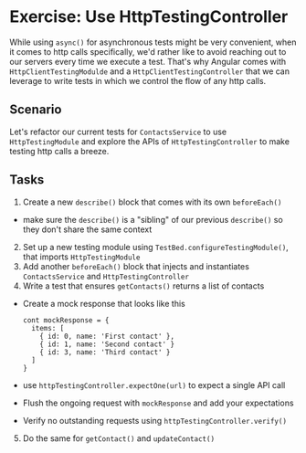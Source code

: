 # Exercise: Use HttpTestingController

While using `async()` for asynchronous tests might be very convenient, when it comes to http calls specifically, we'd rather like to avoid reaching out to our servers every time we execute a test. That's why Angular comes with `HttpClientTestingModulde` and a `HttpClientTestingController` that we can leverage to write tests in which we control the flow of any http calls.

## Scenario

Let's refactor our current tests for `ContactsService` to use `HttpTestingModule` and explore the APIs of `HttpTestingController` to make testing http calls a breeze.

## Tasks

1. Create a new `describe()` block that comes with its own `beforeEach()`
  - make sure the `describe()` is a "sibling" of our previous `describe()` so they don't share the same context
2. Set up a new testing module using `TestBed.configureTestingModule()`, that imports `HttpTestingModule`
3. Add another `beforeEach()` block that injects and instantiates `ContactsService` and `HttpTestingController`
4. Write a test that ensures `getContacts()` returns a list of contacts
  - Create a mock response that looks like this

    ```
    cont mockResponse = {
      items: [
        { id: 0, name: 'First contact' },
        { id: 1, name: 'Second contact' }
        { id: 3, name: 'Third contact' }
      ]
    }
    ```
  - use `httpTestingController.expectOne(url)` to expect a single API call
  - Flush the ongoing request with `mockResponse` and add your expectations
  - Verify no outstanding requests using `httpTestingController.verify()`
5. Do the same for `getContact()` and `updateContact()`
